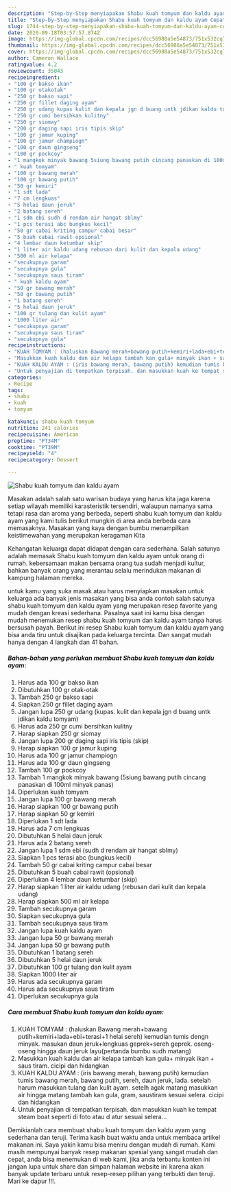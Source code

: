 ```yaml
---
description: "Step-by-Step menyiapakan Shabu kuah tomyum dan kaldu ayam Cepat"
title: "Step-by-Step menyiapakan Shabu kuah tomyum dan kaldu ayam Cepat"
slug: 1744-step-by-step-menyiapakan-shabu-kuah-tomyum-dan-kaldu-ayam-cepat
date: 2020-09-18T03:57:57.874Z
image: https://img-global.cpcdn.com/recipes/dcc56988a5e54873/751x532cq70/shabu-kuah-tomyum-dan-kaldu-ayam-foto-resep-utama.jpg
thumbnail: https://img-global.cpcdn.com/recipes/dcc56988a5e54873/751x532cq70/shabu-kuah-tomyum-dan-kaldu-ayam-foto-resep-utama.jpg
cover: https://img-global.cpcdn.com/recipes/dcc56988a5e54873/751x532cq70/shabu-kuah-tomyum-dan-kaldu-ayam-foto-resep-utama.jpg
author: Cameron Wallace
ratingvalue: 4.2
reviewcount: 35043
recipeingredient:
- "100 gr bakso ikan"
- "100 gr otakotak"
- "250 gr bakso sapi"
- "250 gr fillet daging ayam"
- "250 gr udang kupas kulit dan kepala jgn d buang untk jdikan kaldu tomyam"
- "250 gr cumi bersihkan kulitny"
- "250 gr siomay"
- "200 gr daging sapi iris tipis skip"
- "100 gr jamur kuping"
- "100 gr jamur champiogn"
- "100 gr daun gingseng"
- "100 gr pockcoy"
- "1 mangkok minyak bawang 5siung bawang putih cincang panaskan di 100ml minyak panas"
- " kuah tomyam"
- "100 gr bawang merah"
- "100 gr bawang putih"
- "50 gr kemiri"
- "1 sdt lada"
- "7 cm lengkuas"
- "5 helai daun jeruk"
- "2 batang sereh"
- "1 sdm ebi sudh d rendam air hangat sblmy"
- "1 pcs terasi abc bungkus kecil"
- "50 gr cabai kriting campur cabai besar"
- "5 buah cabai rawit opsional"
- "4 lembar daun ketumbar skip"
- "1 liter air kaldu udang rebusan dari kulit dan kepala udang"
- "500 ml air kelapa"
- "secukupnya garam"
- "secukupnya gula"
- "secukupnya saus tiram"
- " kuah kaldu ayam"
- "50 gr bawang merah"
- "50 gr bawang putih"
- "1 batang sereh"
- "5 helai daun jeruk"
- "100 gr tulang dan kulit ayam"
- "1000 liter air"
- "secukupnya garam"
- "secukupnya saus tiram"
- "secukupnya gula"
recipeinstructions:
- "KUAH TOMYAM : (haluskan Bawang merah+bawang putih+kemiri+lada+ebi+terasi+1 helai sereh) kemudian tumis dengn minyak. masukan daun jeruk+lengkuas geprek+sereh geprek. oseng-oseng hingga daun jeruk layu(pertanda bumbu sudh matang)"
- "Masukkan kuah kaldu dan air kelapa tambah kan gula+ minyak ikan + saus tiram. cicipi dan hidangkan"
- "KUAH KALDU AYAM : (iris bawang merah, bawang putih) kemudian tumis bawang merah, bawang putih, sereh, daun jeruk, lada. setelah harum masukkan tulang dan kulit ayam. setelh agak matang masukkan air hingga matang tambah kan gula, gram, saustiram sesuai selera. cicipi dan hidangkan"
- "Untuk penyajian di tempatkan terpisah. dan masukkan kuah ke tempat steam boat seperti di foto atau d atur sesuai selera..."
categories:
- Recipe
tags:
- shabu
- kuah
- tomyum

katakunci: shabu kuah tomyum 
nutrition: 241 calories
recipecuisine: American
preptime: "PT34M"
cooktime: "PT39M"
recipeyield: "4"
recipecategory: Dessert

---
```



![Shabu kuah tomyum dan kaldu ayam](https://img-global.cpcdn.com/recipes/dcc56988a5e54873/751x532cq70/shabu-kuah-tomyum-dan-kaldu-ayam-foto-resep-utama.jpg)

Masakan adalah salah satu warisan budaya yang harus kita jaga karena setiap wilayah memiliki karasteristik tersendiri, walaupun namanya sama tetapi rasa dan aroma yang berbeda, seperti shabu kuah tomyum dan kaldu ayam yang kami tulis berikut mungkin di area anda berbeda cara memasaknya. Masakan yang kaya dengan bumbu menampilkan keistimewahan yang merupakan keragaman Kita



Kehangatan keluarga dapat didapat dengan cara sederhana. Salah satunya adalah memasak Shabu kuah tomyum dan kaldu ayam untuk orang di rumah. kebersamaan makan bersama orang tua sudah menjadi kultur, bahkan banyak orang yang merantau selalu merindukan makanan di kampung halaman mereka.

untuk kamu yang suka masak atau harus menyiapkan masakan untuk keluarga ada banyak jenis masakan yang bisa anda contoh salah satunya shabu kuah tomyum dan kaldu ayam yang merupakan resep favorite yang mudah dengan kreasi sederhana. Pasalnya saat ini kamu bisa dengan mudah menemukan resep shabu kuah tomyum dan kaldu ayam tanpa harus bersusah payah.
Berikut ini resep Shabu kuah tomyum dan kaldu ayam yang bisa anda tiru untuk disajikan pada keluarga tercinta. Dan sangat mudah hanya dengan 4 langkah dan 41 bahan.


<!--inarticleads1-->

##### Bahan-bahan yang perlukan membuat Shabu kuah tomyum dan kaldu ayam:

1. Harus ada 100 gr bakso ikan
1. Dibutuhkan 100 gr otak-otak
1. Tambah 250 gr bakso sapi
1. Siapkan 250 gr fillet daging ayam
1. Jangan lupa 250 gr udang (kupas. kulit dan kepala jgn d buang untk jdikan kaldu tomyam)
1. Harus ada 250 gr cumi bersihkan kulitny
1. Harap siapkan 250 gr siomay
1. Jangan lupa 200 gr daging sapi iris tipis (skip)
1. Harap siapkan 100 gr jamur kuping
1. Harus ada 100 gr jamur champiogn
1. Harus ada 100 gr daun gingseng
1. Tambah 100 gr pockcoy
1. Tambah 1 mangkok minyak bawang (5siung bawang putih cincang panaskan di 100ml minyak panas)
1. Diperlukan  kuah tomyam
1. Jangan lupa 100 gr bawang merah
1. Harap siapkan 100 gr bawang putih
1. Harap siapkan 50 gr kemiri
1. Diperlukan 1 sdt lada
1. Harus ada 7 cm lengkuas
1. Dibutuhkan 5 helai daun jeruk
1. Harus ada 2 batang sereh
1. Jangan lupa 1 sdm ebi (sudh d rendam air hangat sblmy)
1. Siapkan 1 pcs terasi abc (bungkus kecil)
1. Tambah 50 gr cabai kriting campur cabai besar
1. Dibutuhkan 5 buah cabai rawit (opsional)
1. Diperlukan 4 lembar daun ketumbar (skip)
1. Harap siapkan 1 liter air kaldu udang (rebusan dari kulit dan kepala udang)
1. Harap siapkan 500 ml air kelapa
1. Tambah secukupnya garam
1. Siapkan secukupnya gula
1. Tambah secukupnya saus tiram
1. Jangan lupa  kuah kaldu ayam
1. Jangan lupa 50 gr bawang merah
1. Jangan lupa 50 gr bawang putih
1. Dibutuhkan 1 batang sereh
1. Dibutuhkan 5 helai daun jeruk
1. Dibutuhkan 100 gr tulang dan kulit ayam
1. Siapkan 1000 liter air
1. Harus ada secukupnya garam
1. Harus ada secukupnya saus tiram
1. Diperlukan secukupnya gula




<!--inarticleads2-->

##### Cara membuat  Shabu kuah tomyum dan kaldu ayam:

1. KUAH TOMYAM : (haluskan Bawang merah+bawang putih+kemiri+lada+ebi+terasi+1 helai sereh) kemudian tumis dengn minyak. masukan daun jeruk+lengkuas geprek+sereh geprek. oseng-oseng hingga daun jeruk layu(pertanda bumbu sudh matang)
1. Masukkan kuah kaldu dan air kelapa tambah kan gula+ minyak ikan + saus tiram. cicipi dan hidangkan
1. KUAH KALDU AYAM : (iris bawang merah, bawang putih) kemudian tumis bawang merah, bawang putih, sereh, daun jeruk, lada. setelah harum masukkan tulang dan kulit ayam. setelh agak matang masukkan air hingga matang tambah kan gula, gram, saustiram sesuai selera. cicipi dan hidangkan
1. Untuk penyajian di tempatkan terpisah. dan masukkan kuah ke tempat steam boat seperti di foto atau d atur sesuai selera...




Demikianlah cara membuat shabu kuah tomyum dan kaldu ayam yang sederhana dan teruji. Terima kasih buat waktu anda untuk membaca artikel makanan ini. Saya yakin kamu bisa meniru dengan mudah di rumah. Kami masih mempunyai banyak resep makanan spesial yang sangat mudah dan cepat, anda bisa menemukan di web kami, jika anda terbantu konten ini jangan lupa untuk share dan simpan halaman website ini karena akan banyak update terbaru untuk resep-resep pilihan yang terbukti dan teruji. Mari ke dapur !!!. 
